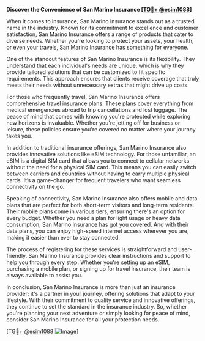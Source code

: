 **Discover the Convenience of San Marino Insurance [[TG💪+ @esim1088](https://t.me/s/esim1088)]**

When it comes to insurance, San Marino Insurance stands out as a trusted name in the industry. Known for its commitment to excellence and customer satisfaction, San Marino Insurance offers a range of products that cater to diverse needs. Whether you're looking to protect your assets, your health, or even your travels, San Marino Insurance has something for everyone.

One of the standout features of San Marino Insurance is its flexibility. They understand that each individual's needs are unique, which is why they provide tailored solutions that can be customized to fit specific requirements. This approach ensures that clients receive coverage that truly meets their needs without unnecessary extras that might drive up costs.

For those who frequently travel, San Marino Insurance offers comprehensive travel insurance plans. These plans cover everything from medical emergencies abroad to trip cancellations and lost luggage. The peace of mind that comes with knowing you're protected while exploring new horizons is invaluable. Whether you're jetting off for business or leisure, these policies ensure you're covered no matter where your journey takes you.

In addition to traditional insurance offerings, San Marino Insurance also provides innovative solutions like eSIM technology. For those unfamiliar, an eSIM is a digital SIM card that allows you to connect to cellular networks without the need for a physical SIM card. This means you can easily switch between carriers and countries without having to carry multiple physical cards. It’s a game-changer for frequent travelers who want seamless connectivity on the go.

Speaking of connectivity, San Marino Insurance also offers mobile and data plans that are perfect for both short-term visitors and long-term residents. Their mobile plans come in various tiers, ensuring there's an option for every budget. Whether you need a plan for light usage or heavy data consumption, San Marino Insurance has got you covered. And with their data plans, you can enjoy high-speed internet access wherever you are, making it easier than ever to stay connected.

The process of registering for these services is straightforward and user-friendly. San Marino Insurance provides clear instructions and support to help you through every step. Whether you're setting up an eSIM, purchasing a mobile plan, or signing up for travel insurance, their team is always available to assist you.

In conclusion, San Marino Insurance is more than just an insurance provider; it's a partner in your journey, offering solutions that adapt to your lifestyle. With their commitment to quality service and innovative offerings, they continue to set the standard in the insurance industry. So, whether you're planning your next adventure or simply looking for peace of mind, consider San Marino Insurance for all your protection needs.

[[TG💪+ @esim1088](https://t.me/s/esim1088) ![Image](https://i.postimg.cc/Y0z9fWf4/image.png)]